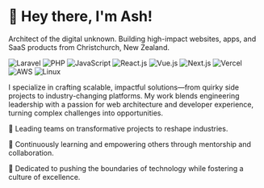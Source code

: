# 👋 Hey there, I'm Ash!
Architect of the digital unknown. Building high-impact websites, apps, and SaaS products from Christchurch, New Zealand.

![Laravel](https://img.shields.io/badge/Framework-Laravel-informational?style=flat&logo=laravel&color=FF2D20)
![PHP](https://img.shields.io/badge/Code-PHP-informational?style=flat&logo=php&color=777BB4)
![JavaScript](https://img.shields.io/badge/Code-JavaScript-informational?style=flat&logo=javascript&color=F7DF1E)
![React.js](https://img.shields.io/badge/Library-ReactJs-61DAFB?logo=react&logoColor=white)
![Vue.js](https://img.shields.io/badge/Library-Vue.js-35495E?logo=vuedotjs&logoColor=4FC08D)
![Next.js](https://img.shields.io/badge/Framework-Next.js-informational?style=flat&logo=next.js&color=000000)
![Vercel](https://img.shields.io/badge/Deployment-Vercel-informational?style=flat&logo=vercel&color=000000)
![AWS](https://img.shields.io/badge/Cloud-AWS-informational?style=flat&logo=amazon-aws&color=232F3E)
![Linux](https://img.shields.io/badge/System-Linux-informational?style=flat&logo=linux&color=FCC624)

I specialize in crafting scalable, impactful solutions—from quirky side projects to industry-changing platforms. My work blends engineering leadership with a passion for web architecture and developer experience, turning complex challenges into opportunities.

🔭 Leading teams on transformative projects to reshape industries.

🌱 Continuously learning and empowering others through mentorship and collaboration.

🚀 Dedicated to pushing the boundaries of technology while fostering a culture of excellence.
